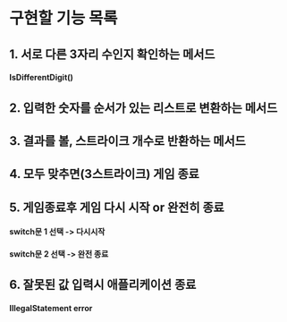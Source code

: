 # 구현할 기능 목록

## 1. 서로 다른 3자리 수인지 확인하는 메서드
#### IsDifferentDigit()


## 2. 입력한 숫자를 순서가 있는 리스트로 변환하는 메서드


## 3. 결과를 볼, 스트라이크 개수로 반환하는 메서드


## 4. 모두 맞추면(3스트라이크) 게임 종료


## 5. 게임종료후 게임 다시 시작 or 완전히 종료
#### switch문 1 선택 -> 다시시작
#### switch문 2 선택 -> 완전 종료


## 6. 잘못된 값 입력시 애플리케이션 종료
#### IllegalStatement error